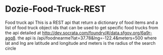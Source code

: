 # Dozie-Food-Truck-REST
Food truck api 
This is a REST api that return a dictionary of food items and a list of food truck object ids that can be used to
get specific food trucks from the api detailed at http://dev.socrata.com/foundry/#/data.sfgov.org/6a9r-agq8.
the api is /api/foodnearme?lat=37.78&lng=-122.4&meters=500 where lat and lng are latitude and longitude and meters is the radius of the search circle

